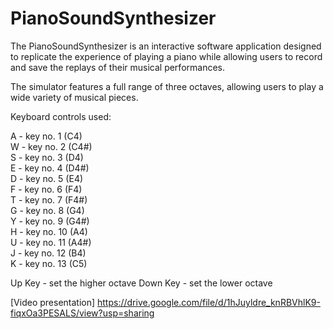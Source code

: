 # PianoSoundSynthesizer

The PianoSoundSynthesizer is an interactive software application designed to replicate the experience of playing a piano while allowing users to record and save the replays of their musical performances.

The simulator features a full range of three octaves, allowing users to play a wide variety of musical pieces.

Keyboard controls used:

A - key no. 1 (C4)<br>
W - key no. 2 (C4#)<br>
S - key no. 3 (D4)<br>
E - key no. 4 (D4#)<br>
D - key no. 5 (E4)<br>
F - key no. 6 (F4)<br>
T - key no. 7 (F4#)<br>
G - key no. 8 (G4)<br>
Y - key no. 9 (G4#)<br>
H - key no. 10 (A4)<br>
U - key no. 11 (A4#)<br>
J - key no. 12 (B4)<br>
K - key no. 13 (C5)<br>

Up Key - set the higher octave
Down Key - set the lower octave

[Video presentation] https://drive.google.com/file/d/1hJuyldre_knRBVhlK9-fiqxOa3PESALS/view?usp=sharing
